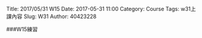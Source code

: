 Title: 2017/05/31 W15
Date: 2017-05-31 11:00
Category: Course
Tags: w31上課內容
Slug: W31
Author: 40423228

###W15練習

<!-- PELICAN_END_SUMMARY -->

